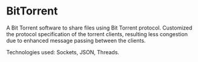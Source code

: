 # BitTorrent

A Bit Torrent software to share files using Bit Torrent protocol. Customized the protocol specification of the torrent clients, resulting less congestion due to enhanced message passing between the clients. 

Technologies used: Sockets, JSON, Threads. 

